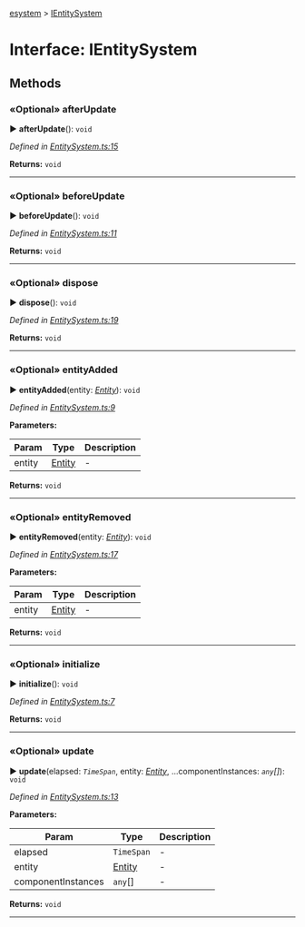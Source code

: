 [esystem](../README.md) > [IEntitySystem](../interfaces/ientitysystem.md)



# Interface: IEntitySystem


## Methods
<a id="afterupdate"></a>

### «Optional» afterUpdate

► **afterUpdate**(): `void`



*Defined in [EntitySystem.ts:15](https://github.com/gamma-framework/entities/blob/46d6513/src/EntitySystem.ts#L15)*





**Returns:** `void`





___

<a id="beforeupdate"></a>

### «Optional» beforeUpdate

► **beforeUpdate**(): `void`



*Defined in [EntitySystem.ts:11](https://github.com/gamma-framework/entities/blob/46d6513/src/EntitySystem.ts#L11)*





**Returns:** `void`





___

<a id="dispose"></a>

### «Optional» dispose

► **dispose**(): `void`



*Defined in [EntitySystem.ts:19](https://github.com/gamma-framework/entities/blob/46d6513/src/EntitySystem.ts#L19)*





**Returns:** `void`





___

<a id="entityadded"></a>

### «Optional» entityAdded

► **entityAdded**(entity: *[Entity](../classes/entity.md)*): `void`



*Defined in [EntitySystem.ts:9](https://github.com/gamma-framework/entities/blob/46d6513/src/EntitySystem.ts#L9)*



**Parameters:**

| Param | Type | Description |
| ------ | ------ | ------ |
| entity | [Entity](../classes/entity.md)   |  - |





**Returns:** `void`





___

<a id="entityremoved"></a>

### «Optional» entityRemoved

► **entityRemoved**(entity: *[Entity](../classes/entity.md)*): `void`



*Defined in [EntitySystem.ts:17](https://github.com/gamma-framework/entities/blob/46d6513/src/EntitySystem.ts#L17)*



**Parameters:**

| Param | Type | Description |
| ------ | ------ | ------ |
| entity | [Entity](../classes/entity.md)   |  - |





**Returns:** `void`





___

<a id="initialize"></a>

### «Optional» initialize

► **initialize**(): `void`



*Defined in [EntitySystem.ts:7](https://github.com/gamma-framework/entities/blob/46d6513/src/EntitySystem.ts#L7)*





**Returns:** `void`





___

<a id="update"></a>

### «Optional» update

► **update**(elapsed: *`TimeSpan`*, entity: *[Entity](../classes/entity.md)*, ...componentInstances: *`any`[]*): `void`



*Defined in [EntitySystem.ts:13](https://github.com/gamma-framework/entities/blob/46d6513/src/EntitySystem.ts#L13)*



**Parameters:**

| Param | Type | Description |
| ------ | ------ | ------ |
| elapsed | `TimeSpan`   |  - |
| entity | [Entity](../classes/entity.md)   |  - |
| componentInstances | `any`[]   |  - |





**Returns:** `void`





___


